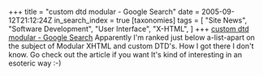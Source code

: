 +++
title = "custom dtd modular - Google Search"
date = 2005-09-12T21:12:24Z
in_search_index = true
[taxonomies]
tags = [
	"Site News",
	"Software Development",
	"User Interface",
	"X-HTML",
]
+++
<a href="http://www.google.com/search?q=custom+dtd+modular&#038;sourceid=mozilla-search&#038;start=0&#038;start=0&#038;ie=utf-8&#038;oe=utf-8&#038;client=firefox-a&#038;rls=org.mozilla:en-US:official">custom dtd modular - Google Search</a> Apparently I'm ranked just below a-list-apart on the subject of Modular XHTML and custom DTD's. How I got there I don't know. Go check out the article if you want It's kind of interesting in an esoteric way :-)
